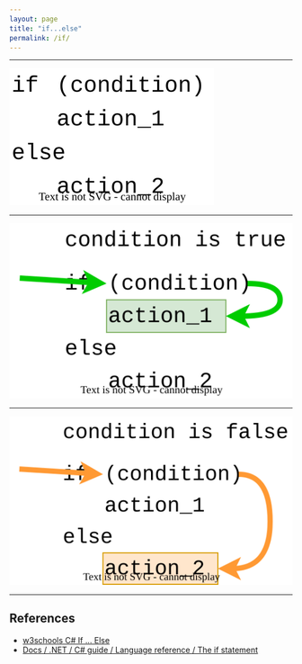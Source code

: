 ```yaml
---
layout: page
title: "if...else"
permalink: /if/
---
```


---

![](/pages/CodingBasics/if/empty_if.svg)

---

![](/pages/CodingBasics/if/true_if.svg)

---

![](/pages/CodingBasics/if/false_if.svg)

---

## References

- [w3schools C# If ... Else](https://www.w3schools.com/cs/cs_conditions.php)
- [Docs / .NET / C# guide / Language reference / The if statement](https://docs.microsoft.com/en-us/dotnet/csharp/language-reference/statements/selection-statements#the-if-statement)
